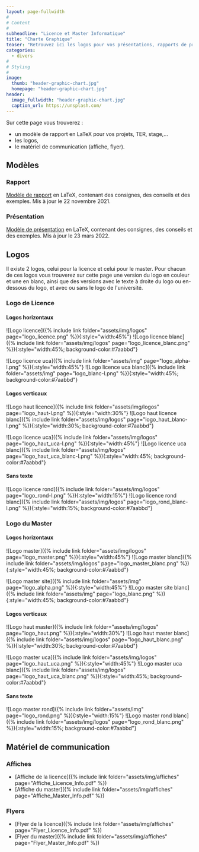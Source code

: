 ```yaml
---
layout: page-fullwidth
#
# Content
#
subheadline: "Licence et Master Informatique"
title: "Charte Graphique"
teaser: "Retrouvez ici les logos pour vos présentations, rapports de projet et stage." 
categories:
  - divers
#
# Styling
#
image:
  thumb: "header-graphic-chart.jpg"
  homepage: "header-graphic-chart.jpg"
header:
  image_fullwidth: "header-graphic-chart.jpg"
  caption_url: https://unsplash.com/
---
```


Sur cette page vous trouverez :

- un modèle de rapport en LaTeX pour vos projets, TER, stage,...
- les logos,
- le matériel de communication (affiche, flyer).

## Modèles

### Rapport

[Modèle de rapport](https://github.com/mpelleau/rapport-master) en LaTeX, contenant des consignes, des conseils et des exemples. Mis à jour le 22 novembre 2021.

### Présentation

[Modèle de présentation](https://github.com/mpelleau/presentation-master) en LaTeX, contenant des consignes, des conseils et des exemples. Mis à jour le 23 mars 2022.

## Logos

Il existe 2 logos, celui pour la licence et celui pour le master. Pour chacun de ces logos vous trouverez sur cette page une version du logo en couleur et une en blanc, ainsi que des versions avec le texte à droite du logo ou en-dessous du logo, et avec ou sans le logo de l'université.

### Logo de Licence

#### Logos horizontaux

![Logo licence]({% include link folder="assets/img/logos" page="logo_licence.png" %}){:style="width:45%"}
![Logo licence blanc]({% include link folder="assets/img/logos" page="logo_licence_blanc.png" %}){:style="width:45%; background-color:#7aabbd"}

![Logo licence uca]({% include link folder="assets/img" page="logo_alpha-l.png" %}){:style="width:45%"}
![Logo licence uca blanc]({% include link folder="assets/img" page="logo_blanc-l.png" %}){:style="width:45%; background-color:#7aabbd"}

#### Logos verticaux

![Logo haut licence]({% include link folder="assets/img/logos" page="logo_haut-l.png" %}){:style="width:30%"}
![Logo haut licence blanc]({% include link folder="assets/img/logos" page="logo_haut_blanc-l.png" %}){:style="width:30%; background-color:#7aabbd"}

![Logo licence uca]({% include link folder="assets/img/logos" page="logo_haut_uca-l.png" %}){:style="width:45%"}
![Logo licence uca blanc]({% include link folder="assets/img/logos" page="logo_haut_uca_blanc-l.png" %}){:style="width:45%; background-color:#7aabbd"}

#### Sans texte

![Logo licence rond]({% include link folder="assets/img/logos" page="logo_rond-l.png" %}){:style="width:15%"}
![Logo licence rond blanc]({% include link folder="assets/img/logos" page="logo_rond_blanc-l.png" %}){:style="width:15%; background-color:#7aabbd"}

### Logo du Master

#### Logos horizontaux

![Logo master]({% include link folder="assets/img/logos" page="logo_master.png" %}){:style="width:45%"}
![Logo master blanc]({% include link folder="assets/img/logos" page="logo_master_blanc.png" %}){:style="width:45%; background-color:#7aabbd"}

![Logo master site]({% include link folder="assets/img" page="logo_alpha.png" %}){:style="width:45%"}
![Logo master site blanc]({% include link folder="assets/img" page="logo_blanc.png" %}){:style="width:45%; background-color:#7aabbd"}

#### Logos verticaux

![Logo haut master]({% include link folder="assets/img/logos" page="logo_haut.png" %}){:style="width:30%"}
![Logo haut master blanc]({% include link folder="assets/img/logos" page="logo_haut_blanc.png" %}){:style="width:30%; background-color:#7aabbd"}

![Logo master uca]({% include link folder="assets/img/logos" page="logo_haut_uca.png" %}){:style="width:45%"}
![Logo master uca blanc]({% include link folder="assets/img/logos" page="logo_haut_uca_blanc.png" %}){:style="width:45%; background-color:#7aabbd"}

#### Sans texte

![Logo master rond]({% include link folder="assets/img" page="logo_rond.png" %}){:style="width:15%"}
![Logo master rond blanc]({% include link folder="assets/img/logos" page="logo_rond_blanc.png" %}){:style="width:15%; background-color:#7aabbd"}

## Matériel de communication

### Affiches

- [Affiche de la licence]({% include link folder="assets/img/affiches" page="Affiche_Licence_Info.pdf" %})
- [Affiche du master]({% include link folder="assets/img/affiches" page="Affiche_Master_Info.pdf" %})

### Flyers

- [Flyer de la licence]({% include link folder="assets/img/affiches" page="Flyer_Licence_Info.pdf" %})
- [Flyer du master]({% include link folder="assets/img/affiches" page="Flyer_Master_Info.pdf" %})
